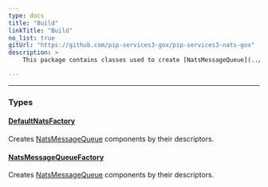 ```yaml
---
type: docs
title: "Build"
linkTitle: "Build"
no_list: true
gitUrl: "https://github.com/pip-services3-gox/pip-services3-nats-gox"
description: >
    This package contains classes used to create [NatsMessageQueue](../queues/nats_message_queue) components by their descriptors.

---
```

---
<div class="module-body"> 

### Types

#### [DefaultNatsFactory](default_nats_factory)
Creates [NatsMessageQueue](../queues/nats_message_queue) components by their descriptors.

#### [NatsMessageQueueFactory](nats_message_queue_factory)
Creates [NatsMessageQueue](../queues/nats_message_queue) components by their descriptors.


</div>

